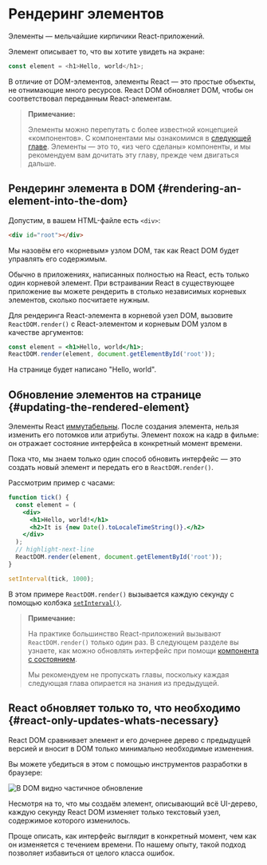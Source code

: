 # Рендеринг элементов

Элементы — мельчайшие кирпичики React-приложений.

Элемент описывает то, что вы хотите увидеть на экране:

```js
const element = <h1>Hello, world</h1>;
```

В отличие от DOM-элементов, элементы React — это простые объекты, не отнимающие много ресурсов. React DOM обновляет DOM, чтобы он соответствовал переданным React-элементам.

> **Примечание:**
>
> Элементы можно перепутать с более известной концепцией «компонентов». С компонентами мы ознакомимся в [следующей главе](components-and-props.md). Элементы — это то, «из чего сделаны» компоненты, и мы рекомендуем вам дочитать эту главу, прежде чем двигаться дальше.

## Рендеринг элемента в DOM {#rendering-an-element-into-the-dom}

Допустим, в вашем HTML-файле есть `<div>`:

```html
<div id="root"></div>
```

Мы назовём его «корневым» узлом DOM, так как React DOM будет управлять его содержимым.

Обычно в приложениях, написанных полностью на React, есть только один корневой элемент. При встраивании React в существующее приложение вы можете рендерить в столько независимых корневых элементов, сколько посчитаете нужным.

Для рендеринга React-элемента в корневой узел DOM, вызовите `ReactDOM.render()` с React-элементом и корневым DOM узлом в качестве аргументов:

```jsx
const element = <h1>Hello, world</h1>;
ReactDOM.render(element, document.getElementById('root'));
```

На странице будет написано "Hello, world".

## Обновление элементов на странице {#updating-the-rendered-element}

Элементы React [иммутабельны](https://ru.wikipedia.org/wiki/%D0%9D%D0%B5%D0%B8%D0%B7%D0%BC%D0%B5%D0%BD%D1%8F%D0%B5%D0%BC%D1%8B%D0%B9_%D0%BE%D0%B1%D1%8A%D0%B5%D0%BA%D1%82). После создания элемента, нельзя изменить его потомков или атрибуты. Элемент похож на кадр в фильме: он отражает состояние интерфейса в конкретный момент времени.

Пока что, мы знаем только один способ обновить интерфейс — это создать новый элемент и передать его в `ReactDOM.render()`.

Рассмотрим пример с часами:

```jsx
function tick() {
  const element = (
    <div>
      <h1>Hello, world!</h1>
      <h2>It is {new Date().toLocaleTimeString()}.</h2>
    </div>
  );
  // highlight-next-line
  ReactDOM.render(element, document.getElementById('root'));
}

setInterval(tick, 1000);
```

В этом примере `ReactDOM.render()` вызывается каждую секунду с помощью колбэка [`setInterval()`](https://developer.mozilla.org/en-US/docs/Web/API/WindowTimers/setInterval).

> **Примечание:**
>
> На практике большинство React-приложений вызывают `ReactDOM.render()` только один раз. В следующем разделе вы узнаете, как можно обновлять интерфейс при помощи [компонента с состоянием](state-and-lifecycle.md).
>
> Мы рекомендуем не пропускать главы, поскольку каждая следующая глава опирается на знания из предыдущей.

## React обновляет только то, что необходимо {#react-only-updates-whats-necessary}

React DOM сравнивает элемент и его дочернее дерево с предыдущей версией и вносит в DOM только минимально необходимые изменения.

Вы можете убедиться в этом с помощью инструментов разработки в браузере:

![В DOM видно частичное обновление](granular-dom-updates.gif)

Несмотря на то, что мы создаём элемент, описывающий всё UI-дерево, каждую секунду React DOM изменяет только текстовый узел, содержимое которого изменилось.

Проще описать, как интерфейс выглядит в конкретный момент, чем как он изменяется с течением времени. По нашему опыту, такой подход позволяет избавиться от целого класса ошибок.
